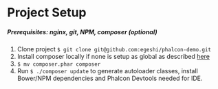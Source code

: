 # Project Setup

##### Prerequisites: nginx, git, NPM, composer (optional)

1. Clone project `$ git clone git@github.com:egeshi/phalcon-demo.git`
2. Install composer locally if none is setup as global as described [here](https://getcomposer.org/download/)
3. `$ mv composer.phar composer`
4. Run `$ ./composer update` to generate autoloader classes, install Bower/NPM dependencies and Phalcon Devtools needed for IDE.

